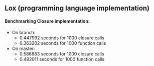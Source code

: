 ## Lox (programming language implementation)

#### Benchmarking Closure implementation:

- On branch:
    - 0.447992 seconds for 1000 closure calls
    - 0.363202 seconds for 1000 function calls
- On master:
    - 0.586883 seconds for 1000 closure calls
    - 0.492011 seconds for 1000 function calls